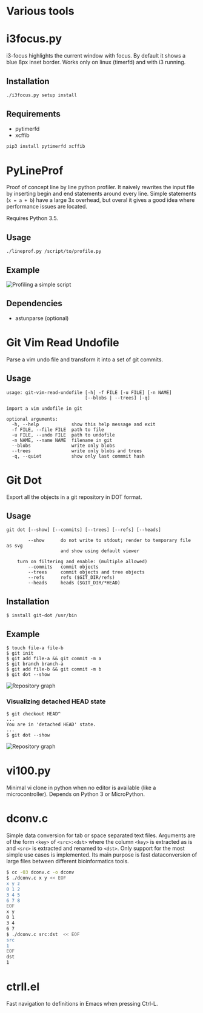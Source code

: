 # Various tools

# i3focus.py

i3-focus highlights the current window with focus.
By default it shows a blue 8px inset border.
Works only on linux (timerfd) and with i3 running.

## Installation

```bash
./i3focus.py setup install
``` 

## Requirements

 - pytimerfd
 - xcffib
 
```bash
pip3 install pytimerfd xcffib
```

# PyLineProf

Proof of concept line by line python profiler.
It naively rewrites the input file by inserting begin and end statements around every line.
Simple statements (`x = a + b`) have a large 3x overhead,
but overal it gives a good idea where performance issues are located.

Requires Python 3.5.

## Usage

`./lineprof.py /script/to/profile.py`

## Example

![Profiling a simple script](img/pylineprof-example.gif)

## Dependencies

* astunparse (optional)

# Git Vim Read Undofile

Parse a vim undo file and transform it into a set of git commits.

## Usage

```text
usage: git-vim-read-undofile [-h] -f FILE [-u FILE] [-n NAME]
                             [--blobs | --trees] [-q]

import a vim undofile in git

optional arguments:
  -h, --help            show this help message and exit
  -f FILE, --file FILE  path to file
  -u FILE, --undo FILE  path to undofile
  -n NAME, --name NAME  filename in git
  --blobs               write only blobs
  --trees               write only blobs and trees
  -q, --quiet           show only last commmit hash
```


# Git Dot

Export all the objects in a git repository in DOT format.

## Usage

    git dot [--show] [--commits] [--trees] [--refs] [--heads]

            --show      do not write to stdout; render to temporary file as svg
                        and show using default viewer
    
        turn on filtering and enable: (multiple allowed)
            --commits   commit objects
            --trees     commit objects and tree objects
            --refs      refs ($GIT_DIR/refs)
            --heads     heads ($GIT_DIR/*HEAD)

## Installation

    $ install git-dot /usr/bin

## Example

    $ touch file-a file-b
    $ git init
    $ git add file-a && git commit -m a
    $ git branch branch-a
    $ git add file-b && git commit -m b
    $ git dot --show

![Repository graph](img/git-dot-example.svg)

### Visualizing detached HEAD state

    $ git checkout HEAD^
    ...
    You are in 'detached HEAD' state.
    ...
    $ git dot --show

![Repository graph](img/git-dot-detached.svg)

# vi100.py

Minimal vi clone in python when no editor is available (like a microcontroller).
Depends on Python 3 or MicroPython.

# dconv.c

Simple data conversion for tab or space separated text files.
Arguments are of the form `<key>` of `<src>:<dst>`
where the column `<key>` is extracted as is and `<src>` is extracted and renamed to `<dst>`.
Only support for the most simple use cases is implemented.
Its main purpose is fast dataconversion of large files
between different bioinformatics tools.


```bash
$ cc -O3 dconv.c -o dconv
$ ./dconv.c x y << EOF
x y z
0 1 2
3 4 5
6 7 8
EOF
x y
0 1
3 4
6 7
$ ./dconv.c src:dst  << EOF
src
1
EOF
dst
1
```
 
# ctrll.el

Fast navigation to definitions in Emacs when pressing Ctrl-L.